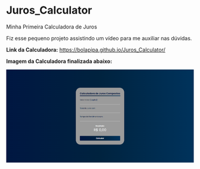 # Juros_Calculator
 Minha Primeira Calculadora de Juros

Fiz esse pequeno projeto assistindo um vídeo para me auxiliar nas dúvidas.

**Link da Calculadora:** https://bolapipa.github.io/Juros_Calculator/

**Imagem da Calculadora finalizada abaixo:**

![Print Juros](Juros.png)